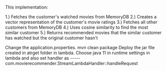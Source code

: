 This implementation:

1.) Fetches the customer's watched movies from MemoryDB
2.) Creates a vector representation of the customer's movie ratings
3.) Fetches all other customers from MemoryDB
4.) Uses cosine similarity to find the most similar customer
5.) Returns recommended movies that the similar customer has watched but the original customer hasn't


Change the application.properties.
mvn clean package 
Deploy the jar file created in atrget folder in lambda.
Choose java 11 in runtime settings in lambda and also set handler as ----- com.movierecommender.StreamLambdaHandler::handleRequest

